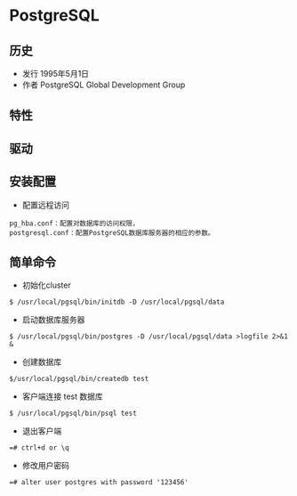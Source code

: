 # PostgreSQL

## 历史
* 发行 1995年5月1日
* 作者 PostgreSQL Global Development Group

## 特性

## 驱动

## 安装配置
* 配置远程访问
```shell
pg_hba.conf：配置对数据库的访问权限，
postgresql.conf：配置PostgreSQL数据库服务器的相应的参数。
```

## 简单命令
* 初始化cluster
```shell
$ /usr/local/pgsql/bin/initdb -D /usr/local/pgsql/data
```
* 启动数据库服务器
```shell
$ /usr/local/pgsql/bin/postgres -D /usr/local/pgsql/data >logfile 2>&1 &
```
* 创建数据库
```shell
$/usr/local/pgsql/bin/createdb test
```
* 客户端连接 test 数据库
```shell
$ /usr/local/pgsql/bin/psql test
```
* 退出客户端
```shell
=# ctrl+d or \q
```
* 修改用户密码
```shell 
=# alter user postgres with password '123456'
``` 